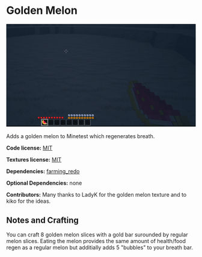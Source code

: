 # Golden Melon

![](https://github.com/ChimneySwift/golden_melon/blob/master/screenshot.png?raw=true)

Adds a golden melon to Minetest which regenerates breath.

**Code license:** [MIT](https://opensource.org/licenses/MIT)

**Textures license:** [MIT](https://opensource.org/licenses/MIT)

**Dependencies:** [farming_redo](https://github.com/tenplus1/farming)

**Optional Dependencies:** none

**Contributors:** Many thanks to LadyK for the golden melon texture and to kiko for the ideas.

## Notes and Crafting

You can craft 8 golden melon slices with a gold bar surounded by regular melon slices. Eating the melon provides the same amount of health/food regen as a regular melon but additially adds 5 "bubbles" to your breath bar.

